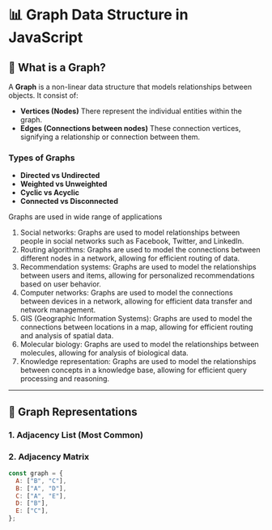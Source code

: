 # 📊 Graph Data Structure in JavaScript

## 📌 What is a Graph?

A **Graph** is a non-linear data structure that models relationships between objects. It consist of:

- **Vertices (Nodes)**
  There represent the individual entities within the graph.
- **Edges (Connections between nodes)**
  These connection vertices, signifying a relationship or connection between them.

### Types of Graphs

- **Directed vs Undirected**
- **Weighted vs Unweighted**
- **Cyclic vs Acyclic**
- **Connected vs Disconnected**

Graphs are used in wide range of applications

1. Social networks: Graphs are used to model relationships between people in social networks such as Facebook, Twitter, and LinkedIn.
2. Routing algorithms: Graphs are used to model the connections between different nodes in a network, allowing for efficient routing of data.
3. Recommendation systems: Graphs are used to model the relationships between users and items, allowing for personalized recommendations based on user behavior.
4. Computer networks: Graphs are used to model the connections between devices in a network, allowing for efficient data transfer and network management.
5. GIS (Geographic Information Systems): Graphs are used to model the connections between locations in a map, allowing for efficient routing and analysis of spatial data.
6. Molecular biology: Graphs are used to model the relationships between molecules, allowing for analysis of biological data.
7. Knowledge representation: Graphs are used to model the relationships between concepts in a knowledge base, allowing for efficient query processing and reasoning.

---

## 🧱 Graph Representations

### 1. **Adjacency List** (Most Common)

### 2. **Adjacency Matrix**

```js
const graph = {
  A: ["B", "C"],
  B: ["A", "D"],
  C: ["A", "E"],
  D: ["B"],
  E: ["C"],
};
```
